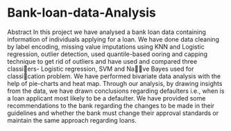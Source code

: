 # Bank-loan-data-Analysis
Abstract
In this project we have analysed a bank loan data containing information of individuals applying for a
loan. We have done data cleaning by label encoding, missing value imputations using KNN and Logistic
regression, outlier detection, used quantile-based 
ooring and capping technique to get rid of outliers and
have used and compared three classiers- Logistic regression, SVM and Nave Bayes used for classication
problem. We have performed bivariate data analysis with the help of pie-charts and heat map. Through our
analysis, by drawing insights from the data, we have drawn conclusions regarding defaulters i.e., when is a
loan applicant most likely to be a defaulter. We have provided some recommendations to the bank regarding
the changes to be made in their guidelines and whether the bank must change their approval standards or
maintain the same approach regarding loans.

